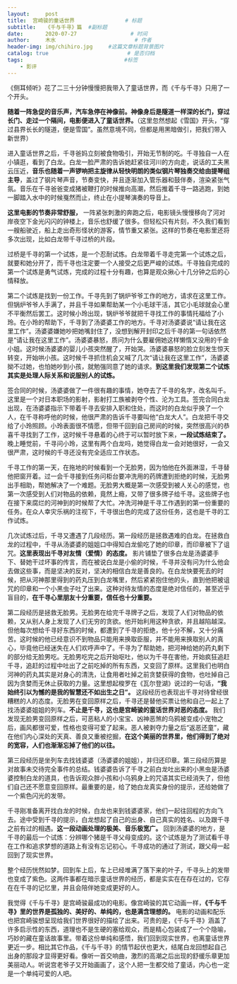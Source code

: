 ```yaml
---
layout:     post                       
title:  宫崎骏的童话世界                # 标题
subtitle:   《千与千寻》篇  #副标题
date:       2020-07-27                 # 时间
author:     木水                         # 作者
header-img: img/chihiro.jpg     #这篇文章标题背景图片
catalog: true                         # 是否归档
tags:                                #标签
    - 影评
---
```

《侧耳倾听》花了二三十分钟慢慢把我带入了童话世界，而《千与千寻》只用了一个开头。

**随着一阵急促的音乐声，汽车急停在神像前。神像身后是隧道一样深的长门，穿过长门、走过一个隔间，电影便进入了童话世界。**（这里忽然想起《雪国》开头，“穿过县界长长的隧道，便是雪国”。虽然意境不同，但都是用黑暗做引，把我们带入新世界）

进入童话世界之后，千寻爸妈立刻被食物吸引，开始无节制的吃。千寻独自一人在小镇逛，看到了白龙。白龙一脸严肃的告诉她赶紧往河川的方向走，说话的工夫黑云压近，**音乐也随着一声锣响把主旋律从轻快明朗的类似钢片琴独奏交给由提琴组主导**，盖过了钢片琴声音，节奏变快，并且逐渐加入管乐器和鼓伴奏，渲染紧张气氛。音乐在千寻爸爸变成猪被鞭打的时候推向高潮，然后推着千寻一路逃跑，到她一脚踏入水中的时候戛然而止，终止在小提琴演奏的导音上。

**这里电影的节奏非常舒服，** 一阵紧张刺激的奔跑之后，电影镜头慢慢移向了河对岸夜空下金光闪闪的钟楼上，音乐也舒缓了很多。但轻松只有片刻，不久我们看到一艘船驶近，船上走出奇形怪状的游客，情节重又紧张。这样的节奏在电影里还将多次出现，比如白龙带千寻过桥的片段。

过桥是千寻的第一个试炼，是一个忍耐试炼。白龙带着千寻走完第一个试炼之后，就要和她分开了，而千寻也注定要一个人接受之后更严峻的试炼。千寻独自完成的第一个试炼是勇气试炼，完成的过程十分有趣，也算是观众揪心十几分钟之后的心情释放。

第二个试炼是找到一份工作。千寻先到了锅炉爷爷工作的地方，请求在这里工作。但锅炉爷爷人手满了，并且千寻如果帮助某一个小毛球干活，其它小毛球就会心里不平衡然后罢工。这时候小玲出现，锅炉爷爷就把千寻找工作的事情托福给了小玲。在小玲的帮助下，千寻到了汤婆婆工作的地方。千寻对汤婆婆说“请让我在这里工作”。汤婆婆嫌她吵把她嘴封住了，没想到解开封印之后千寻的第一句话依然是“请让我在这里工作”。汤婆婆暴怒，质问为什么要雇佣她这样懒惰又没用的千金小姐。这时候汤婆婆的婴儿小孩突然醒了，开始哭。汤婆婆暴怒的脸立刻发生惊天转变，开始哄小孩。这时候千寻抓住机会又喊了几次“请让我在这里工作”，汤婆婆拗不过她，也怕她吵到小孩，就勉强同意了她的请求。**到这里我们发现第二个试炼其实是处理人际关系和说服别人的试炼。**

签合同的时候，汤婆婆做了一件很有趣的事情，她夺去了千寻的名字，改名叫千。这里是一个对日本职场的影射，影射打工族被剥夺个性、沦为工具。签完合同白龙出现，在汤婆婆指示下带着千寻去安排入职和住处，而这时的白龙似乎换了一个人，在千寻称呼他的时候，他很严肃的告诉千寻要叫他“白龙大人”。白龙把千寻交给了小玲照顾。小玲表面很不情愿，但带千回到自己房间的时候，突然很高兴的恭喜千寻找到了工作，这时候千寻悬着的心终于可以暂时放下来，**一段试炼结束了。** 晚上睡觉前，千寻问小玲，这里有两个白龙吗，她觉得白龙一会对她很好，一会又很严肃，这时候的千寻还没有完全适应工作状态。

千寻工作的第一天，在拖地的时候看到一个无脸男，因为怕他在外面淋湿，千寻替他把窗开着。过一会千寻接到任务问柜台要冲洗用的药牌遭到拒绝的时候，无脸男出手相助，帮她解决了一个难题。无脸男大概是第一次感受到被人关心的感觉，也第一次感受到人们对物品的依赖，竟然上瘾，又带了很多牌子给千寻。这些牌子也在接下来腐烂的河神到的时候帮了大忙。冲洗河神是千寻工作遇到的第一份重要的任务。在众人幸灾乐祸的注视下，千寻很出色的完成了这份任务，这也是千寻的工作试炼。

几次试炼过后，千寻又遭遇了几段经历。第一段经历是拯救遇难的白龙。在拯救白龙的过程中，千寻从汤婆婆的姐姐口中得知白龙偷吃了她的印章，而印章被下了诅咒。**这里表现出千寻对友情（爱情）的态度。** 影片铺垫了很多白龙是汤婆婆手下、替她干过坏事的传言，而在被说白龙是小偷的时候，千寻并没有问为什么他会去做这些事，而是坚决的反对，坚决的相信白龙是善良的。在白龙快要死去的时候，把从河神那里得到的药丸压到白龙嘴里，然后紧紧抱住他的头，直到他把被诅咒的印章和一个小黑虫子吐了出来。这种对待友情的态度是绝对信任的，甚至近乎盲目的，**在千寻心里朋友十分重要，信任也十分重要。**

第二段经历是拯救无脸男。无脸男在给完千寻牌子之后，发现了人们对物品的依赖，又从别人身上发现了人们无穷的贪欲。他开始利用这种贪欲，并且越陷越深。但他每次想给千寻好东西的时候，都遭到了千寻的拒绝，他十分不解，又十分痛苦。这时候的他已经意识不到物品只能用来换取臣服，并不能用来换取别人的真心，毕竟他已经迷失在人们欢呼声中了。千寻为了帮助她，把河神给她的药丸剩下的部分给无脸男吃。无脸男吃完之后开始呕吐，他以为千寻在害他，开始疯狂追赶千寻，追赶的过程中吐出了之前吃掉的所有东西，又变回了原样。这里我们也明白河神的药丸其实是对身心的清洗，让食用者吐掉之前贪婪获得的食物，也吐掉自己因为贪婪而无休止获取的力量。这里想起梭罗在《瓦尔登湖》说过的一句话，**“我始终引以为憾的是我的智慧还不如出生之日”。** 这段经历也表现出千寻对待曾经很糟糕的人的态度。无脸男在变回原样之后，千寻还是替他买票让他和自己一起上了找汤婆婆姐姐的列车。**不止是千寻，这也是宫崎骏的童话世界对恶的态度。** 我们发现无脸男变回原样之后，可恶粘人的小宝宝、凶神恶煞的乌鸦被变成小宠物之后，画风都很可爱，性格也变得可爱了起来。恶人被剥夺力量之后“返恶还童”，藏在他们内心深处的天真、善良又重被挖掘，**在这个美丽的世界里，他们得到了绝对的宽容，人们也渐渐忘掉了他们的以往。**

第三段经历是坐列车去找钱婆婆（汤婆婆的姐姐），并归还印章。第三段经历算是对故事未交待完全事件的总结。钱婆婆告诉了千寻之前白龙吐出来的小黑虫是汤婆婆控制白龙的道具，也告诉观众胖小孩和小乌鸦身上的咒语其实已经消失了，但他们自己还不愿意变回原样。最重要的是，给了她白龙真实身份的提示，还给她做了一个紫色闪光的发带。

千寻刚准备离开找白龙的时候，白龙也来到钱婆婆家，他们一起往回程的方向飞去。途中受到千寻的提示，白龙想起了自己的出身、自己真实的姓名、以及跟千寻之前有过的相遇。**这一段动画处理的极美、音乐极宽广。** 回到汤婆婆的地方，是千寻的最后一个试炼：分辨哪个猪是千寻父母变成的。这个试炼是为了测试看千寻在工作和追求梦想的道路上有没有忘记初心。千寻成功的通过了测试，跟父母一起回到了现实世界。

整个经历恍然如梦。回到车上后，车上已经堆满了落下来的叶子，千寻头上的发带也变成了紫色。这两件事都在暗示童话世界的经历，都是实实在在存在过的，它存在在千寻的记忆里，并且会陪伴她变成更好的人。

我觉得《千与千寻》是宫崎骏最成功的电影。像宫崎骏的其它动画一样，**《千与千寻》里的世界是孤独的、美好的、单纯的，也是满含理想的。** 电影的动画和配乐也把宫崎骏想呈现给我们世界很好的描绘了出来。可贵的是，《千与千寻》涵盖了许多启示性的东西，道理也不是生硬的塞给观众，而是精心包装成了一个个隐喻，巧妙的藏在童话故事里。带着这份单纯和感悟，我们回到现实世界，也离童话世界更近一步。相比其它作品，《千与千寻》的情节起伏也更大，结尾白龙回想起自己出身的那段才显得更好看。像听一首交响曲，激烈的高潮之后出现的舒缓乐章更加美丽动人。听说宫老爷子又开始画画了，这个人把一生都交给了童话，内心也一定是一个单纯可爱的人吧。
